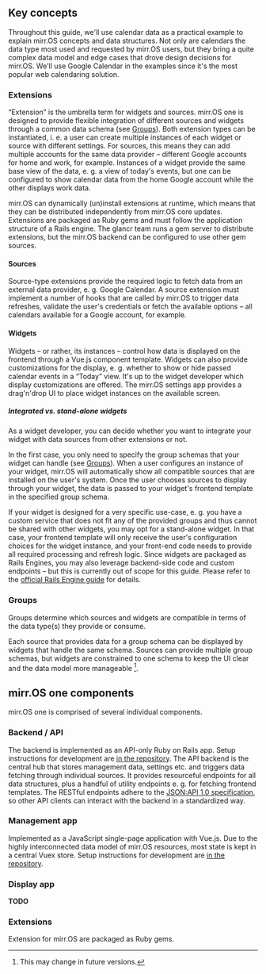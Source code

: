 ## Key concepts

Throughout this guide, we'll use calendar data as a practical example to explain mirr.OS concepts and data structures. Not only are calendars the data type most used and requested by mirr.OS users, but they bring a quite complex data model and edge cases that drove design decisions for mirr.OS. We'll use Google Calendar in the examples since it's the most popular web calendaring solution.

### Extensions
“Extension” is the umbrella term for widgets and sources. mirr.OS one is designed to provide flexible integration of different sources and widgets through a common data schema (see [Groups](#groups)).
Both extension types can be instantiated, i. e. a user can create multiple instances of each widget or source with different settings. For sources, this means they can add multiple accounts for the same data provider – different Google accounts for home and work, for example. Instances of a widget provide the same base view of the data, e. g. a view of today's events, but one can be configured to show calendar data from the home Google account while the other displays work data.

mirr.OS can dynamically (un)install extensions at runtime, which means that they can be distributed independently from mirr.OS core updates. Extensions are packaged as Ruby gems and must follow the application structure of a Rails engine. The glancr team runs a gem server to distribute extensions, but the mirr.OS backend can be configured to use other gem sources.

#### Sources
Source-type extensions provide the required logic to fetch data from an external data provider, e. g. Google Calendar. 
A source extension must implement a number of hooks that are called by mirr.OS to trigger data refreshes, validate the user's credentials or fetch the available options – all calendars available for a Google account, for example.

#### Widgets
Widgets – or rather, its instances – control how data is displayed on the frontend through a Vue.js component template. Widgets can also provide customizations for the display, e. g. whether to show or hide passed calendar events in a “Today” view. It's up to the widget developer which display customizations are offered. The mirr.OS settings app provides a drag'n'drop UI to place widget instances on the available screen.

##### Integrated vs. stand-alone widgets
As a widget developer, you can decide whether you want to integrate your widget with data sources from other extensions or not. 

In the first case, you only need to specify the group schemas that your widget can handle (see [Groups](#groups)). When a user configures an instance of your widget, mirr.OS will automatically show all compatible sources that are installed on the user's system. Once the user chooses sources to display through your widget, the data is passed to your widget's frontend template in the specified group schema.

If your widget is designed for a very specific use-case, e. g. you have a custom service that does not fit any of the provided groups and thus cannot be shared with other widgets, you may opt for a stand-alone widget. In that case, your frontend template will only receive the user's configuration choices for the widget instance, and your front-end code needs to provide all required processing and refresh logic. Since widgets are packaged as Rails Engines, you may also leverage backend-side code and custom endpoints – but this is currently out of scope for this guide. Please refer to the [official Rails Engine guide](https://guides.rubyonrails.org/engines.html) for details.

### Groups
Groups determine which sources and widgets are compatible in terms of the data type(s) they provide or consume.

Each source that provides data for a group schema can be displayed by widgets that handle the same schema. Sources can provide multiple group schemas, but widgets are constrained to one schema to keep the UI clear and the data model more manageable [^1].



## mirr.OS one components
mirr.OS one is comprised of several individual components. 

### Backend / API
The backend is implemented as an API-only Ruby on Rails app. Setup instructions for development are [in the repository](glancr/mirrOS_api). The API backend is the central hub that stores management data, settings etc. and triggers data fetching through individual sources. It provides resourceful endpoints for all data structures, plus a handful of utility endpoints e. g. for fetching frontend templates. The RESTful endpoints adhere to the [JSON:API 1.0 specification](https://jsonapi.org/specification), so other API clients can interact with the backend in a standardized way.

### Management app
Implemented as a JavaScript single-page application with Vue.js. Due to the highly interconnected data model of mirr.OS resources, most state is kept in a central Vuex store. Setup instructions for development are [in the repository](glancr/mirrOS_settings).

### Display app
**TODO**

### Extensions
Extension for mirr.OS are packaged as Ruby gems.


[^1]: This may change in future versions.